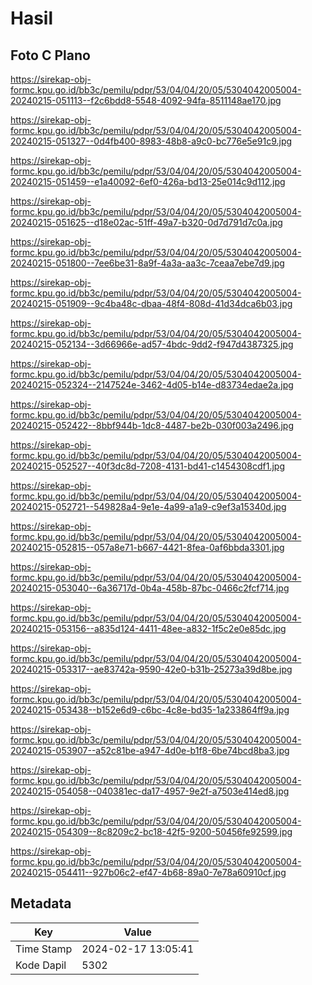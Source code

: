 # Hasil

## Foto C Plano

https://sirekap-obj-formc.kpu.go.id/bb3c/pemilu/pdpr/53/04/04/20/05/5304042005004-20240215-051113--f2c6bdd8-5548-4092-94fa-8511148ae170.jpg

https://sirekap-obj-formc.kpu.go.id/bb3c/pemilu/pdpr/53/04/04/20/05/5304042005004-20240215-051327--0d4fb400-8983-48b8-a9c0-bc776e5e91c9.jpg

https://sirekap-obj-formc.kpu.go.id/bb3c/pemilu/pdpr/53/04/04/20/05/5304042005004-20240215-051459--e1a40092-6ef0-426a-bd13-25e014c9d112.jpg

https://sirekap-obj-formc.kpu.go.id/bb3c/pemilu/pdpr/53/04/04/20/05/5304042005004-20240215-051625--d18e02ac-51ff-49a7-b320-0d7d791d7c0a.jpg

https://sirekap-obj-formc.kpu.go.id/bb3c/pemilu/pdpr/53/04/04/20/05/5304042005004-20240215-051800--7ee6be31-8a9f-4a3a-aa3c-7ceaa7ebe7d9.jpg

https://sirekap-obj-formc.kpu.go.id/bb3c/pemilu/pdpr/53/04/04/20/05/5304042005004-20240215-051909--9c4ba48c-dbaa-48f4-808d-41d34dca6b03.jpg

https://sirekap-obj-formc.kpu.go.id/bb3c/pemilu/pdpr/53/04/04/20/05/5304042005004-20240215-052134--3d66966e-ad57-4bdc-9dd2-f947d4387325.jpg

https://sirekap-obj-formc.kpu.go.id/bb3c/pemilu/pdpr/53/04/04/20/05/5304042005004-20240215-052324--2147524e-3462-4d05-b14e-d83734edae2a.jpg

https://sirekap-obj-formc.kpu.go.id/bb3c/pemilu/pdpr/53/04/04/20/05/5304042005004-20240215-052422--8bbf944b-1dc8-4487-be2b-030f003a2496.jpg

https://sirekap-obj-formc.kpu.go.id/bb3c/pemilu/pdpr/53/04/04/20/05/5304042005004-20240215-052527--40f3dc8d-7208-4131-bd41-c1454308cdf1.jpg

https://sirekap-obj-formc.kpu.go.id/bb3c/pemilu/pdpr/53/04/04/20/05/5304042005004-20240215-052721--549828a4-9e1e-4a99-a1a9-c9ef3a15340d.jpg

https://sirekap-obj-formc.kpu.go.id/bb3c/pemilu/pdpr/53/04/04/20/05/5304042005004-20240215-052815--057a8e71-b667-4421-8fea-0af6bbda3301.jpg

https://sirekap-obj-formc.kpu.go.id/bb3c/pemilu/pdpr/53/04/04/20/05/5304042005004-20240215-053040--6a36717d-0b4a-458b-87bc-0466c2fcf714.jpg

https://sirekap-obj-formc.kpu.go.id/bb3c/pemilu/pdpr/53/04/04/20/05/5304042005004-20240215-053156--a835d124-4411-48ee-a832-1f5c2e0e85dc.jpg

https://sirekap-obj-formc.kpu.go.id/bb3c/pemilu/pdpr/53/04/04/20/05/5304042005004-20240215-053317--ae83742a-9590-42e0-b31b-25273a39d8be.jpg

https://sirekap-obj-formc.kpu.go.id/bb3c/pemilu/pdpr/53/04/04/20/05/5304042005004-20240215-053438--b152e6d9-c6bc-4c8e-bd35-1a233864ff9a.jpg

https://sirekap-obj-formc.kpu.go.id/bb3c/pemilu/pdpr/53/04/04/20/05/5304042005004-20240215-053907--a52c81be-a947-4d0e-b1f8-6be74bcd8ba3.jpg

https://sirekap-obj-formc.kpu.go.id/bb3c/pemilu/pdpr/53/04/04/20/05/5304042005004-20240215-054058--040381ec-da17-4957-9e2f-a7503e414ed8.jpg

https://sirekap-obj-formc.kpu.go.id/bb3c/pemilu/pdpr/53/04/04/20/05/5304042005004-20240215-054309--8c8209c2-bc18-42f5-9200-50456fe92599.jpg

https://sirekap-obj-formc.kpu.go.id/bb3c/pemilu/pdpr/53/04/04/20/05/5304042005004-20240215-054411--927b06c2-ef47-4b68-89a0-7e78a60910cf.jpg


## Metadata

| Key        | Value               |
| ---------- | ------------------- |
| Time Stamp | 2024-02-17 13:05:41 |
| Kode Dapil | 5302                |



